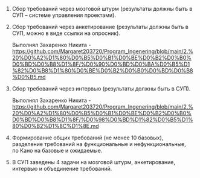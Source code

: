 1. Сбор требований через мозговой штурм (результаты должны быть в СУП – системе управления проектами).
   
2. Сбор требований через анкетирование (результаты должны быть в СУП, можно в виде ссылки на опросник).

   Выполнял Захаренко Никита - https://github.com/Margaret203720/Program_Ingenering/blob/main/2.%20%D0%A2%D1%80%D0%B5%D0%B1%D0%BE%D0%B2%D0%B0%D0%BD%D0%B8%D1%8F/%D0%90%D0%BD%D0%BA%D0%B5%D1%82%D0%B8%D1%80%D0%BE%D0%B2%D0%B0%D0%BD%D0%B8%D0%B5.md
   
3. Сбор требований через интервью (результаты должны быть в СУП).

   Выполнял Захаренко Никита - 
https://github.com/Margaret203720/Program_Ingenering/blob/main/2.%20%D0%A2%D1%80%D0%B5%D0%B1%D0%BE%D0%B2%D0%B0%D0%BD%D0%B8%D1%8F/%D0%98%D0%BD%D1%82%D0%B5%D1%80%D0%B2%D1%8C%D1%8E.md
  
4. Формирование общих требований (не менее 10 базовых), разделение требований на функциональные и нефункциональные, по Кано на базовые и ожидаемые.
  
5. В СУП заведены 4 задачи на мозговой штурм, анкетирование, интервью и объединение требований.
